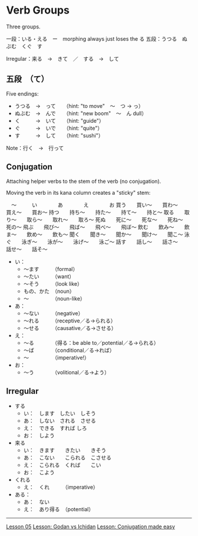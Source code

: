 # Verb Groups

Three groups.

一段：いる・える　ー　morphing always just loses the る
五段：うつる　ぬぶむ　くぐ　す

Irregular：来る　→　きて　／　する　→　して

## 五段　（て）

Five endings:
- うつる　→　って　　（hint:  "to move"　～　つ → っ）
- ぬぶむ　→　んで　　（hint: "new boom"　～　ん dull）
- く　　　→　いて　　（hint: "guide"）
- ぐ　　　→　いで　　（hint: "quite"）
- す　　　→　して　　（hint: "sushi"）

Note：行く　→　行って

## Conjugation

Attaching helper verbs to the stem of the verb (no conjugation).

Moving the verb in its kana column creates a "sticky" stem:

　～　　　い　　　　あ　　　　え　　　　お
買う　　買い～　　買わ～　　買え～　　買お～
持つ　　持ち～　　持た～　　持て～　　持と～
取る　　取り～　　取ら～　　取れ～　　取ろ～
死ぬ　　死に～　　死な～　　死ね～　　死の～
飛ぶ　　飛び～　　飛ば～　　飛べ～　　飛ぼ～
飲む　　飲み～　　飲ま～　　飲め～　　飲も～
聞く　　聞き～　　聞か～　　聞け～　　聞こ～
泳ぐ　　泳ぎ～　　泳が～　　泳げ～　　泳ご～
話す　　話し～　　話さ～　　話せ～　　話そ～

- い：
	- ～ます　　　（formal）
	- ～たい　　　（want）
	- ～そう　　　（look like）
	- もの、かた　（noun）
	- ～　　　　　（noun-like）
- あ：
	- ～ない　　　（negative）
	- ～れる　　　（receptive／る→られる）
	- ～せる　　　（causative／る→させる）
- え：
	- ～る　　　　（得る：be able to／potential／る→られる）
	- ～ば　　　　（conditional／る→れば）
	- ～　　　　　（imperative!）
- お：
	- ～う　　　　（volitional／る→よう）

## Irregular

- する
	- い：　します　したい　しそう
	- あ：　しない　される　させる
	- え：　できる　すれば	しろ
	- お：　しよう
- 来る
	- い：　きます　　きたい　　きそう
	- あ：　こない　　こられる　こさせる
	- え：　こられる　くれば　　こい
	- お：　こよう
- くれる
	- え：　くれ　　　（imperative）
- ある：
	- あ：　ない
	- え：　あり得る　（potential）

----

[Lesson 05](https://youtu.be/GzEVLMDC8nw?list=PLg9uYxuZf8x_A-vcqqyOFZu06WlhnypWj)
[Lesson: Godan vs Ichidan](https://youtu.be/VDmaSJ4s6Qo)
[Lesson: Conjugation made easy](https://youtu.be/FhyrskGBKHE)
